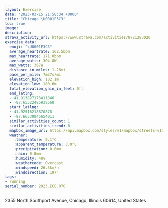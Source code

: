```yaml
---
layout: Exercise
date: '2023-03-15 21:58:34 +0000'
title: "Chicago \U0001F3C3"
toc: true
image:
description:
strava_activity_url: https://www.strava.com/activities/8721283020
exercise_data:
  emoji: "\U0001F3C3"
  average_heartrate: 162.5bpm
  max_heartrate: 171.0bpm
  average_watts: 304.8W
  max_watts: 367W
  distance_in_miles: 1.28mi
  pace_per_mile: 7m37s/mi
  elevation_high: 182.1m
  elevation_low: 180.6m
  total_elevation_gain_in_feet: 0ft
  end_latlng:
  - 41.913827173411846
  - -87.65322485938668
  start_latlng:
  - 41.92516218870878
  - -87.66330845654011
  similar_activities_count: 1
  similar_activities_trend: 0
  mapbox_image_url: https://api.mapbox.com/styles/v1/mapbox/streets-v11/static/path-5+787af2-1.0(io%7B~Fxi%60vOAiMGsKEcFEeA%40gHDo%40BKDGHEVArBAdADbDClFQ~D%40tECfNSdCIxCA),pin-s-s+e5b22e(-87.66125,41.92517),pin-s-f+89ae00(-87.65332999999995,41.91617)/auto/800x800?access_token=pk.eyJ1Ijoiam9zaGJlY2ttYW4iLCJhIjoiY205eWR2aDd1MWZ6djJrbXc4a3M0bWZleiJ9.XiG9OWkNcZk2QzjJbxLB4A
  weather:
    :temperature: 9.1°C
    :apparent_temperature: 3.0°C
    :precipitation: 0.0mm
    :rain: 0.0mm
    :humidity: 48%
    :weathercode: Overcast
    :windspeed: 26.3km/h
    :winddirection: 197°
tags:
- running
serial_number: 2023.ECE.070
---
```

2355 North Southport Avenue, Chicago, Illinois 60614, United States
